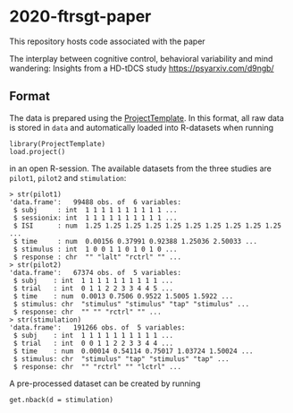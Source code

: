 # 2020-ftrsgt-paper

This repository hosts code associated with the paper

The interplay between cognitive control, behavioral variability and mind wandering: Insights from a HD-tDCS study https://psyarxiv.com/d9ngb/


## Format

The data is prepared using the [ProjectTemplate](http://projecttemplate.net/). In this format, all raw data is stored in `data` and automatically loaded into R-datasets when running

~~~{R}
library(ProjectTemplate)
load.project()
~~~

in an open R-session. The available datasets from the three studies are `pilot1`, `pilot2` and `stimulation`:

~~~{R}
> str(pilot1)
'data.frame':	99488 obs. of  6 variables:
 $ subj     : int  1 1 1 1 1 1 1 1 1 1 ...
 $ sessionix: int  1 1 1 1 1 1 1 1 1 1 ...
 $ ISI      : num  1.25 1.25 1.25 1.25 1.25 1.25 1.25 1.25 1.25 1.25 ...
 $ time     : num  0.00156 0.37991 0.92388 1.25036 2.50033 ...
 $ stimulus : int  1 0 0 1 1 0 1 0 1 0 ...
 $ response : chr  "" "lalt" "rctrl" "" ...
> str(pilot2)
'data.frame':	67374 obs. of  5 variables:
 $ subj    : int  1 1 1 1 1 1 1 1 1 1 ...
 $ trial   : int  0 1 1 2 2 3 3 4 4 5 ...
 $ time    : num  0.0013 0.7506 0.9522 1.5005 1.5922 ...
 $ stimulus: chr  "stimulus" "stimulus" "tap" "stimulus" ...
 $ response: chr  "" "" "rctrl" "" ...
> str(stimulation)
'data.frame':	191266 obs. of  5 variables:
 $ subj    : int  1 1 1 1 1 1 1 1 1 1 ...
 $ trial   : int  0 0 1 1 2 2 3 3 4 4 ...
 $ time    : num  0.00014 0.54114 0.75017 1.03724 1.50024 ...
 $ stimulus: chr  "stimulus" "tap" "stimulus" "tap" ...
 $ response: chr  "" "rctrl" "" "lctrl" ...
 ~~~

 A pre-processed dataset can be created by running

 ~~~{R}
get.nback(d = stimulation)
 ~~~